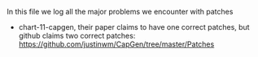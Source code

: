 In this file we log all the major problems we encounter with patches

* chart-11-capgen, their paper claims to have one correct patches, but github claims two correct patches: https://github.com/justinwm/CapGen/tree/master/Patches
